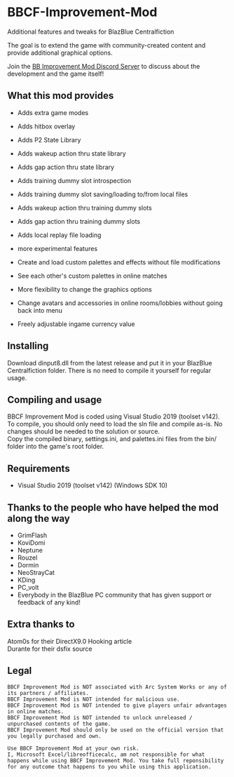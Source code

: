 # BBCF-Improvement-Mod
Additional features and tweaks for BlazBlue Centralfiction

The goal is to extend the game with community-created content and provide additional graphical options.

Join the [BB Improvement Mod Discord Server](https://discord.gg/j2mCX9s) to discuss about the development and the game itself!

## What this mod provides
- Adds extra game modes
- Adds hitbox overlay

- Adds P2 State Library
- Adds wakeup action thru state library
- Adds gap action thru state library
- Adds training dummy slot introspection
- Adds training dummy slot saving/loading to/from local files
- Adds wakeup action thru training dummy slots
- Adds gap action thru training dummy slots
- Adds local replay file loading
- more experimental features


- Create and load custom palettes and effects without file modifications
- See each other's custom palettes in online matches
- More flexibility to change the graphics options
- Change avatars and accessories in online rooms/lobbies without going back into menu
- Freely adjustable ingame currency value

## Installing
Download dinput8.dll from the latest release and put it in your BlazBlue Centralfiction folder. There is no need to compile it yourself for regular usage.


## Compiling and usage
BBCF Improvement Mod is coded using Visual Studio 2019 (toolset v142). <br>
To compile, you should only need to load the sln file and compile as-is. No changes should be needed to the solution or source.<br>
Copy the compiled binary, settings.ini, and palettes.ini files from the bin/ folder into the game's root folder.

## Requirements
- Visual Studio 2019 (toolset v142) (Windows SDK 10)

## Thanks to the people who have helped the mod along the way
* GrimFlash
* KoviDomi
* Neptune
* Rouzel
* Dormin
* NeoStrayCat
* KDing
* PC_volt
* Everybody in the BlazBlue PC community that has given support or feedback of any kind!

## Extra thanks to
Atom0s for their DirectX9.0 Hooking article<br>
Durante for their dsfix source

## Legal
```
BBCF Improvement Mod is NOT associated with Arc System Works or any of its partners / affiliates.
BBCF Improvement Mod is NOT intended for malicious use.
BBCF Improvement Mod is NOT intended to give players unfair advantages in online matches.
BBCF Improvement Mod is NOT intended to unlock unreleased / unpurchased contents of the game.
BBCF Improvement Mod should only be used on the official version that you legally purchased and own.

Use BBCF Improvement Mod at your own risk.
I, Microsoft Excel/libreofficecalc, am not responsible for what happens while using BBCF Improvement Mod. You take full reponsibility for any outcome that happens to you while using this application.
```
